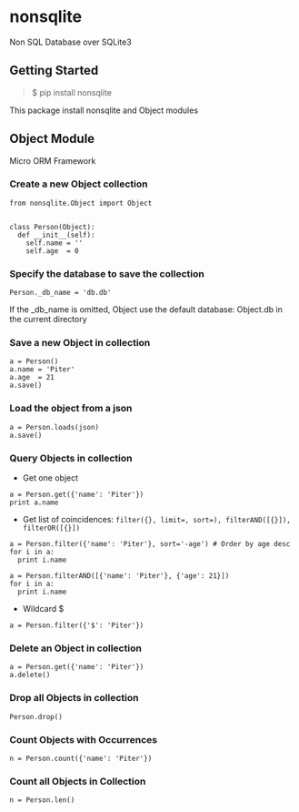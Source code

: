 # nonsqlite
Non SQL Database over SQLite3

## Getting Started
> $ pip install nonsqlite

This package install nonsqlite and Object modules

## Object Module
Micro ORM Framework
### Create a new Object collection
```
from nonsqlite.Object import Object


class Person(Object):
  def __init__(self):
    self.name = ''
    self.age  = 0
```  
### Specify the database to save the collection
```
Person._db_name = 'db.db'
```
If the _db_name is omitted, Object use the default database: Object.db in the current directory


### Save a new Object in collection
```
a = Person()
a.name = 'Piter'
a.age  = 21
a.save()
```

### Load the object from a json
```
a = Person.loads(json)
a.save()
```


### Query Objects in collection
- Get one object
```
a = Person.get({'name': 'Piter'})
print a.name
```
- Get list of coincidences: ```filter({}, limit=, sort=), filterAND([{}]), filterOR([{}])```
```
a = Person.filter({'name': 'Piter'}, sort='-age') # Order by age desc
for i in a:
  print i.name
```
```
a = Person.filterAND([{'name': 'Piter'}, {'age': 21}])
for i in a:
  print i.name
```
- Wildcard $
```
a = Person.filter({'$': 'Piter'})
```
### Delete an Object in collection
```
a = Person.get({'name': 'Piter'})
a.delete()
```

### Drop all Objects in collection
```
Person.drop()
```

### Count Objects with Occurrences
```
n = Person.count({'name': 'Piter'})
```

### Count all Objects in Collection
```
n = Person.len()
```
